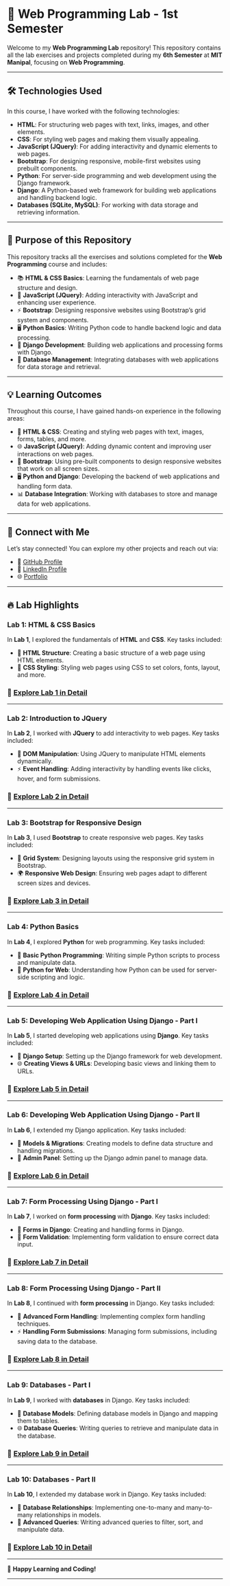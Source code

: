 # 🚀 **Web Programming Lab - 1st Semester**

Welcome to my **Web Programming Lab** repository! This repository contains all the lab exercises and projects completed during my **6th Semester** at **MIT Manipal**, focusing on **Web Programming**.

---

## 🛠️ **Technologies Used**

In this course, I have worked with the following technologies:

- **HTML**: For structuring web pages with text, links, images, and other elements.
- **CSS**: For styling web pages and making them visually appealing.
- **JavaScript (JQuery)**: For adding interactivity and dynamic elements to web pages.
- **Bootstrap**: For designing responsive, mobile-first websites using prebuilt components.
- **Python**: For server-side programming and web development using the Django framework.
- **Django**: A Python-based web framework for building web applications and handling backend logic.
- **Databases (SQLite, MySQL)**: For working with data storage and retrieving information.

---

## 🎯 **Purpose of this Repository**

This repository tracks all the exercises and solutions completed for the **Web Programming** course and includes:

- 📚 **HTML & CSS Basics**: Learning the fundamentals of web page structure and design.
- 📝 **JavaScript (JQuery)**: Adding interactivity with JavaScript and enhancing user experience.
- ⚡ **Bootstrap**: Designing responsive websites using Bootstrap’s grid system and components.
- 🖥️ **Python Basics**: Writing Python code to handle backend logic and data processing.
- 🔧 **Django Development**: Building web applications and processing forms with Django.
- 🧠 **Database Management**: Integrating databases with web applications for data storage and retrieval.

---

## 💡 **Learning Outcomes**

Throughout this course, I have gained hands-on experience in the following areas:

- 🧠 **HTML & CSS**: Creating and styling web pages with text, images, forms, tables, and more.
- 🌐 **JavaScript (JQuery)**: Adding dynamic content and improving user interactions on web pages.
- 🔧 **Bootstrap**: Using pre-built components to design responsive websites that work on all screen sizes.
- 🖥️ **Python and Django**: Developing the backend of web applications and handling form data.
- 📊 **Database Integration**: Working with databases to store and manage data for web applications.

---

## 🔗 **Connect with Me**

Let’s stay connected! You can explore my other projects and reach out via:

- 🌟 [GitHub Profile](https://github.com/adityagarwal15)
- 💼 [LinkedIn Profile](https://www.linkedin.com/in/aditya-agarwal-12601b27b/)
- 🌐 [Portfolio](https://adityagarwal.netlify.app)

---

## 🔥 **Lab Highlights**

### **Lab 1: HTML & CSS Basics**

In **Lab 1**, I explored the fundamentals of **HTML** and **CSS**. Key tasks included:

- 🧮 **HTML Structure**: Creating a basic structure of a web page using HTML elements.
- 🔧 **CSS Styling**: Styling web pages using CSS to set colors, fonts, layout, and more.

### 📂 [Explore Lab 1 in Detail](./LAB1)

---

### **Lab 2: Introduction to JQuery**

In **Lab 2**, I worked with **JQuery** to add interactivity to web pages. Key tasks included:

- 🧠 **DOM Manipulation**: Using JQuery to manipulate HTML elements dynamically.
- ⚡ **Event Handling**: Adding interactivity by handling events like clicks, hover, and form submissions.

### 📂 [Explore Lab 2 in Detail](./LAB2)

---

### **Lab 3: Bootstrap for Responsive Design**

In **Lab 3**, I used **Bootstrap** to create responsive web pages. Key tasks included:

- 🧮 **Grid System**: Designing layouts using the responsive grid system in Bootstrap.
- 🌍 **Responsive Web Design**: Ensuring web pages adapt to different screen sizes and devices.

### 📂 [Explore Lab 3 in Detail](./LAB3)

---

### **Lab 4: Python Basics**

In **Lab 4**, I explored **Python** for web programming. Key tasks included:

- 🧠 **Basic Python Programming**: Writing simple Python scripts to process and manipulate data.
- 🔧 **Python for Web**: Understanding how Python can be used for server-side scripting and logic.

### 📂 [Explore Lab 4 in Detail](./LAB4)

---

### **Lab 5: Developing Web Application Using Django - Part I**

In **Lab 5**, I started developing web applications using **Django**. Key tasks included:

- 🧮 **Django Setup**: Setting up the Django framework for web development.
- 🌐 **Creating Views & URLs**: Developing basic views and linking them to URLs.

### 📂 [Explore Lab 5 in Detail](./LAB5)

---

### **Lab 6: Developing Web Application Using Django - Part II**

In **Lab 6**, I extended my Django application. Key tasks included:

- 🧠 **Models & Migrations**: Creating models to define data structure and handling migrations.
- 🔧 **Admin Panel**: Setting up the Django admin panel to manage data.

### 📂 [Explore Lab 6 in Detail](./LAB6)

---

### **Lab 7: Form Processing Using Django - Part I**

In **Lab 7**, I worked on **form processing** with **Django**. Key tasks included:

- 🧮 **Forms in Django**: Creating and handling forms in Django.
- 🔧 **Form Validation**: Implementing form validation to ensure correct data input.

### 📂 [Explore Lab 7 in Detail](./LAB7)

---

### **Lab 8: Form Processing Using Django - Part II**

In **Lab 8**, I continued with **form processing** in Django. Key tasks included:

- 🧠 **Advanced Form Handling**: Implementing complex form handling techniques.
- ⚡ **Handling Form Submissions**: Managing form submissions, including saving data to the database.

### 📂 [Explore Lab 8 in Detail](./LAB8)

---

### **Lab 9: Databases - Part I**

In **Lab 9**, I worked with **databases** in Django. Key tasks included:

- 🧮 **Database Models**: Defining database models in Django and mapping them to tables.
- 🌐 **Database Queries**: Writing queries to retrieve and manipulate data in the database.

### 📂 [Explore Lab 9 in Detail](./LAB9)

---

### **Lab 10: Databases - Part II**

In **Lab 10**, I extended my database work in Django. Key tasks included:

- 🧠 **Database Relationships**: Implementing one-to-many and many-to-many relationships in models.
- 🔧 **Advanced Queries**: Writing advanced queries to filter, sort, and manipulate data.

### 📂 [Explore Lab 10 in Detail](./LAB10)

---

🚀 **Happy Learning and Coding!**

---
